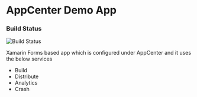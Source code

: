 # AppCenter Demo App

### Build Status

![Build Status](https://build.appcenter.ms/v0.1/apps/b6199805-cd8e-45ec-804e-e6668946466e/branches/master/badge)

Xamarin Forms based app which is configured under AppCenter and it uses the below services

* Build
* Distribute
* Analytics
* Crash

